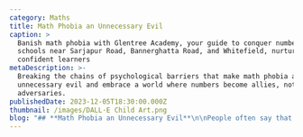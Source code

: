 ```yaml
---
category: Maths
title: Math Phobia an Unnecessary Evil
caption: >
  Banish math phobia with Glentree Academy, your guide to conquer numbers! CBSE
  schools near Sarjapur Road, Bannerghatta Road, and Whitefield, nurture
  confident learners
metaDescription: >-
  Breaking the chains of psychological barriers that make math phobia an
  unnecessary evil and embrace a world where numbers become allies, not
  adversaries.
publishedDate: 2023-12-05T18:30:00.000Z
thumbnail: /images/DALL·E Child Art.png
blog: "## **Math Phobia an Unnecessary Evil**\n\nPeople often say that math should be made interesting. Isn’t it already?\n\n[Math](https://www.glentreeacademy.com/blogs/math-phobia-an-unnecessary-evil \"Math\") is a language that helps in understanding the world around us. It helps us nurture qualities like spatial and critical thinking, power of reasoning and Mathematics and offers rationality of thought. Be it a chef or a farmer, a carpenter, a shopkeeper or a mechanic.\n\nWherever we see, whatever we see has Math in it. For instance, fractals in nature, banking, digital technology, travel, health care, agriculture, and many more.\_\n\nBut it is unfortunate to know that math is considered to be an arid subject. The majority of students have an aversion to math class, find it boring and often question themselves\_\"Am I ever going to use this?”. There is widespread anxiety among the students that scares them throughout their school life. This is the current state of the subject in most of the schools.\n\n## Why do many students struggle in Mathematics?\n\nMost of the students study Math to pass their grades. Though few students manage to score good grades in Math, that does not mean they enjoy learning the subject. So, is it the problem of the students or the subject? Well, the answer is that it is neither students nor the subject that is responsible for this issue. Instead, it’s the way it is taught. Math is taught in isolation and that makes students struggle to relate to it in real-life situations. A lack of relevance makes this subject seem obscure. Hence students find math abstracts.\n\nThe current need is to create math awareness in our everyday lives and highlight its application in various fields.\_\n\n### Can the education system and teachers help students to improve their interest in mathematics?\n\n[School](https://www.glentreeacademy.com/ \"School\") is the place where we can change the attitude of students towards Math. It is very essential to first establish the need for learning the subject and to make learning Math more fun. Math should be more than just solving problems and getting the right answers. The approach that is followed now needs to be changed. For example, while teaching graphs we just highlight how to plot the graph and different types of graphs. Instead, we need to help students understand the need for different graphs and their uses in different fields. This is when they will connect it to real life and understand the need to study graphs.\_\n\nSo, when a new concept is introduced, one should start with an interesting real-world problem. Let's take another example – profit and loss. Here instead of defining profit and loss, we must let the students build a model of an amusement park, take ownership, and run their amusement park. During this process, students not only enjoy but also learn the concepts and understand their importance. When an abstract concept needs to be introduced, first give a concrete example, and later connect it to the abstract concept. There are many such ways where we can involve students and make learning math more fun and interesting.\n\nIntegrating Mathematics into other subjects like History, Science, and Geography also plays a vital role in creating interest among students. One of the best examples is introducing Roman numbers. There are quite a lot of students who still wonder why they need to learn Roman numbers. I am sure a few of them who are reading this article have the same question. The reason is that most of us were taught that Roman numbers are a different set of numbers with different symbols. The focus was to write Roman numbers to Hindu Arabic numbers and vice versa. The same method is followed even today in most schools. But have we ever tried to encourage the students to explore why there was a need for different number systems, how they evolved, how the Roman numbers came into existence and why we use Hindu Arabic numbers these days instead of Roman numbers? Isn’t that integrating History with Math? Won’t that be interesting information which will leave its mark and spark curiosity?\_\n\nAs we go to higher grades, we can pose a few open-ended questions and trigger their intellect to find an answer. For example, a question like\_\"Why tree trunk is cylindrical in shape and not any other shape?\"\_expects them to use their knowledge of science and Math. Though they cannot find an answer to it at once, the process of finding the answer itself will make it more interesting.\n\nIt is in the teacher's hands to tune the student’s perception of the subject.\n\nLet us change the approach to teaching math and make it more exciting to learn Math. Let us eliminate the fear and apprehension students have towards the subject. Let us help our students admire and uncover the beauty of Math.\n"
---
```


